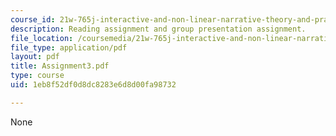 ```yaml
---
course_id: 21w-765j-interactive-and-non-linear-narrative-theory-and-practice-spring-2004
description: Reading assignment and group presentation assignment.
file_location: /coursemedia/21w-765j-interactive-and-non-linear-narrative-theory-and-practice-spring-2004/1eb8f52df0d8dc8283e6d8d00fa98732_Assignment3.pdf
file_type: application/pdf
layout: pdf
title: Assignment3.pdf
type: course
uid: 1eb8f52df0d8dc8283e6d8d00fa98732

---
```

None